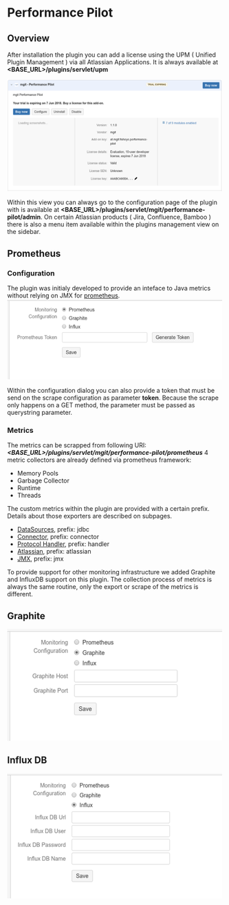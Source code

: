 # Performance Pilot


## Overview
After installation the plugin you can add a license using the UPM ( Unified Plugin Management ) via all Atlassian Applications. It is always available at **<BASE_URL>/plugins/servlet/upm**

<img src="upm-plugin.png" style="width:500px;" alt="UPM Plugin Overview"/>

Within this view you can always go to the configuration page of the plugin with is available at 
**<BASE_URL>/plugins/servlet/mgit/performance-pilot/admin**. On certain Atlassian products ( Jira, Confluence, Bamboo ) there is also a menu item available within the plugins management view on the sidebar.


## Prometheus
### Configuration
The plugin was initialy developed to provide an inteface to Java metrics without relying on JMX for [prometheus](https://https://prometheus.io).
 <img src="config-prometheus.png" style="width:500px;" alt="Prometheus Configuration Dialog"/>

Within the configuration dialog you can also provide a token that must be send on the scrape configuration as parameter **token**. Because the scrape only happens on a GET method, the parameter must be passed as querystring parameter.

### Metrics
The metrics can be scrapped from following URI:
***<BASE_URL>/plugins/servlet/mgit/performance-pilot/prometheus***
4 metric collectors are already defined via prometheus framework:
 * Memory Pools
 * Garbage Collector
 * Runtime
 * Threads

The custom metrics within the plugin are provided with a certain prefix. Details about those exporters are described on subpages.
 * [DataSources](DataSourcesExports.md), prefix: jdbc
 * [Connector](ConnectorExports.md), prefix: connector
 * [Protocol Handler](ProtocolHandlerExports.md), prefix: handler
 * [Atlassian](AtlassianExports.md), prefix: atlassian
 * [JMX](JMXExports.md), prefix: jmx

To provide support for other monitoring infrastructure we added Graphite and InfluxDB support on this plugin. The collection process of metrics is always the same routine, only the export or scrape of the metrics is different.

## Graphite

<img src="config-graphite.png" style="width:500px;" alt="Graphite Configuration Dialog"/>

## Influx DB
<img src="config-influxdb.png" style="width:500px;" alt="InfluxDB Configuration Dialog"/>


